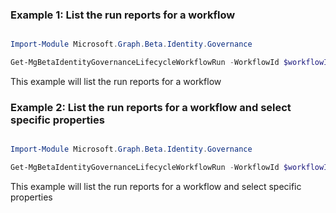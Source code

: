 ### Example 1: List the run reports for a workflow

```powershell

Import-Module Microsoft.Graph.Beta.Identity.Governance

Get-MgBetaIdentityGovernanceLifecycleWorkflowRun -WorkflowId $workflowId

```
This example will list the run reports for a workflow

### Example 2: List the run reports for a workflow and select specific properties

```powershell

Import-Module Microsoft.Graph.Beta.Identity.Governance

Get-MgBetaIdentityGovernanceLifecycleWorkflowRun -WorkflowId $workflowId -Property "id,failedTasksCount,failedUsersCount,processingStatus,totalTasksCount,totalUnprocessedTasksCount,totalUsersCount,id" 

```
This example will list the run reports for a workflow and select specific properties

